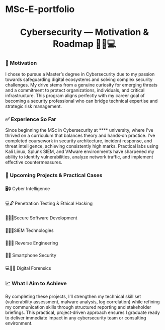 # MSc-E-portfolio

<h1 align="center">Cybersecurity — Motivation & Roadmap 🕵️‍♂️💻</h1>

###

<h3 align="left">🎯 Motivation </h3>

<p align="left">I chose to pursue a Master’s degree in Cybersecurity due to my passion towards safeguarding digital ecosystems and solving complex security challenges. My drive stems from a genuine curiosity for emerging threats and a commitment to protect organizations, individuals, and critical infrastructure. This program aligns perfectly with my career goal of becoming a security professional who can bridge technical expertise and strategic risk management.</p>

###

<h3 align="left">✅ Experience So Far </h3>

<p align="left">Since beginning the MSc in Cybersecurity at **** university, where I've thrived on a curriculum that balances theory and hands‑on practice. I’ve completed coursework in security architecture, incident response, and threat intelligence, achieving consistently high marks. Practical labs using Kali Linux, Splunk SIEM, and VMware environments have sharpened my ability to identify vulnerabilities, analyze network traffic, and implement effective countermeasures.
</p>


<h3 align="left">🚀 Upcoming Projects & Practical Cases</h3>

###

🖥️🔒 Cyber Intelligence  

###

💻🔓 Penetration Testing & Ethical Hacking 

###

🧑‍💻🔐Secure Software Development

###

🧑‍💻🌐SIEM Technologies

###

🤖🧑‍💻 Reverse Engineering

###

📲🔐 Smartphone Security

###

💻🕵️‍♂️ Digital Forensics 

###

<h3 align="left">📈 What I Aim to Achieve</h3>

<p align="left">By completing these projects, I'll strengthen my technical skill set (vulnerability assessment, malware analysis, log correlation) while refining my communication skills through structured reporting and stakeholder briefings. This practical, project‑driven approach ensures I graduate ready to deliver immediate impact in any cybersecurity team or consulting environment.</p>

